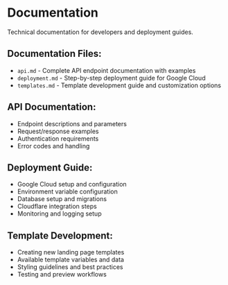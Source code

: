 # Documentation

Technical documentation for developers and deployment guides.

## Documentation Files:
- `api.md` - Complete API endpoint documentation with examples
- `deployment.md` - Step-by-step deployment guide for Google Cloud
- `templates.md` - Template development guide and customization options

## API Documentation:
- Endpoint descriptions and parameters
- Request/response examples
- Authentication requirements
- Error codes and handling

## Deployment Guide:
- Google Cloud setup and configuration
- Environment variable configuration
- Database setup and migrations
- Cloudflare integration steps
- Monitoring and logging setup

## Template Development:
- Creating new landing page templates
- Available template variables and data
- Styling guidelines and best practices
- Testing and preview workflows
